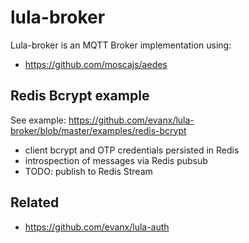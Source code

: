 # lula-broker

Lula-broker is an MQTT Broker implementation using:

- https://github.com/moscajs/aedes

## Redis Bcrypt example

See example: https://github.com/evanx/lula-broker/blob/master/examples/redis-bcrypt

- client bcrypt and OTP credentials persisted in Redis
- introspection of messages via Redis pubsub
- TODO: publish to Redis Stream

## Related

- https://github.com/evanx/lula-auth
